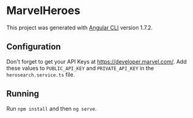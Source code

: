 # MarvelHeroes

This project was generated with [Angular CLI](https://github.com/angular/angular-cli) version 1.7.2.

## Configuration

Don't forget to get your API Keys at https://developer.marvel.com/. Add these values to `PUBLIC_API_KEY` and `PRIVATE_API_KEY` in the `herosearch.service.ts` file.

## Running

Run `npm install` and then `ng serve`.